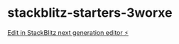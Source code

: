 # stackblitz-starters-3worxe

[Edit in StackBlitz next generation editor ⚡️](https://stackblitz.com/~/github.com/Maraghib92/stackblitz-starters-3worxe)